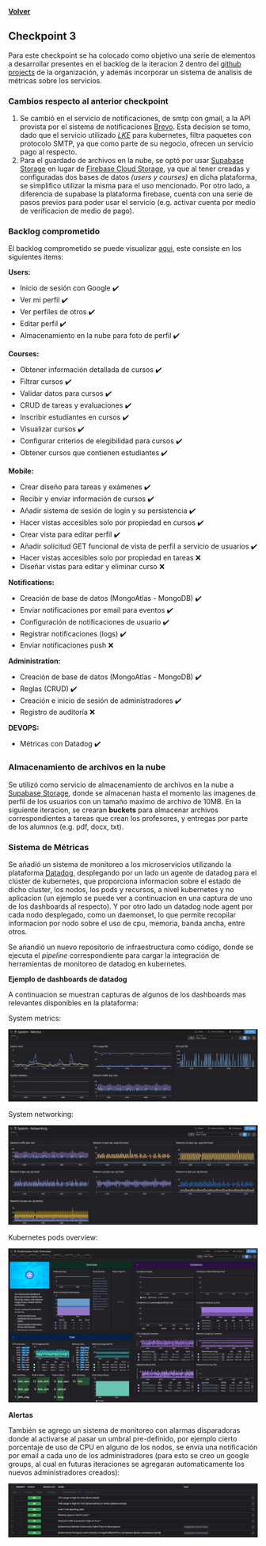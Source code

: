 [**Volver**](../README.md)

## Checkpoint 3

Para este checkpoint se ha colocado como objetivo una serie de elementos a desarrollar presentes en el backlog de la iteracion 2 dentro del [github projects](https://github.com/orgs/ClassConnect-org/projects/1/views/2) de la organización, y además incorporar un sistema de analisis de métricas sobre los servicios.

### Cambios respecto al anterior checkpoint

1. Se cambió en el servicio de notificaciones, de smtp con gmail, a la API provista por el sistema de notificaciones [Brevo](https://www.brevo.com/). Esta decision se tomo, dado que el servicio utilizado [*LKE*](https://techdocs.akamai.com/cloud-computing/docs/getting-started-with-lke-linode-kubernetes-engine) para kubernetes, filtra paquetes con protocolo SMTP, ya que como parte de su negocio, ofrecen un servicio pago al respecto.
2. Para el guardado de archivos en la nube, se optó por usar [Supabase Storage](https://supabase.com/docs/guides/storage) en lugar de [Firebase Cloud Storage](https://firebase.google.com/products/storage?hl=es-419), ya que al tener creadas y configuradas dos bases de datos *(users y courses)* en dicha plataforma, se simplifico utilizar la misma para el uso mencionado. Por otro lado, a diferencia de supabase la plataforma firebase, cuenta con una serie de pasos previos para poder usar el servicio (e.g. activar cuenta por medio de verificacion de medio de pago).

### Backlog comprometido

El backlog comprometido se puede visualizar [aqui](https://github.com/orgs/ClassConnect-org/projects/1/views/3), este consiste en los siguientes items:

**Users:**

- Inicio de sesión con Google ✔️  
- Ver mi perfil ✔️  
- Ver perfiles de otros ✔️  
- Editar perfil ✔️  
- Almacenamiento en la nube para foto de perfil ✔️  

**Courses:**

- Obtener información detallada de cursos ✔️  
- Filtrar cursos ✔️  
- Validar datos para cursos ✔️  
- CRUD de tareas y evaluaciones ✔️  
- Inscribir estudiantes en cursos ✔️  
- Visualizar cursos ✔️  
- Configurar criterios de elegibilidad para cursos ✔️  
- Obtener cursos que contienen estudiantes ✔️  

**Mobile:**

- Crear diseño para tareas y exámenes ✔️  
- Recibir y enviar información de cursos ✔️  
- Añadir sistema de sesión de login y su persistencia ✔️  
- Hacer vistas accesibles solo por propiedad en cursos ✔️  
- Crear vista para editar perfil ✔️  
- Añadir solicitud GET funcional de vista de perfil a servicio de usuarios ✔️  
- Hacer vistas accesibles solo por propiedad en tareas ❌  
- Diseñar vistas para editar y eliminar curso ❌  

**Notifications:**

- Creación de base de datos (MongoAtlas - MongoDB) ✔️  
- Enviar notificaciones por email para eventos ✔️  
- Configuración de notificaciones de usuario ✔️  
- Registrar notificaciones (logs) ✔️  
- Enviar notificaciones push ❌  

**Administration:**

- Creación de base de datos (MongoAtlas - MongoDB) ✔️  
- Reglas (CRUD) ✔️  
- Creación e inicio de sesión de administradores ✔️  
- Registro de auditoría ❌  

**DEVOPS:**

- Métricas con Datadog ✔️  

### Almacenamiento de archivos en la nube

Se utilizó como servicio de almacenamiento de archivos en la nube a [Supabase Storage](https://supabase.com/docs/guides/storage), donde se almacenan hasta el momento las imagenes de perfil de los usuarios con un tamaño maximo de archivo de 10MB. En la siguiente iteracion, se crearan **buckets** para almacenar archivos correspondientes a tareas que crean los profesores, y entregas por parte de los alumnos (e.g. pdf, docx, txt).

### Sistema de Métricas

Se añadió un sistema de monitoreo a los microservicios utilizando la plataforma [Datadog](https://www.datadoghq.com/), desplegando por un lado un agente de datadog para el clúster de kubernetes, que proporciona informacion sobre el estado de dicho cluster, los nodos, los pods y recursos, a nivel kubernetes y no aplicacion (un ejemplo se puede ver a continuacion en una captura de uno de los dashboards al respecto). Y por otro lado un datadog node agent por cada nodo desplegado, como un daemonset, lo que permite recopilar informacion por nodo sobre el uso de cpu, memoria, banda ancha, entre otros.

Se añandió un nuevo repositorio de infraestructura como código, donde se ejecuta el *pipeline* correspondiente para cargar la integración de herramientas de monitoreo de datadog en kubernetes.

**Ejemplo de dashboards de datadog**

A continuacion se muestran capturas de algunos de los dashboards mas relevantes disponibles en la plataforma:

System metrics:

![system metrics](../img/system_metrics.png)

System networking: 

![system networking](../img/system_networking.png)

Kubernetes pods overview:

![kubernetes pods overview](../img/kube_pods.png)

**Alertas**

También se agrego un sistema de monitoreo con alarmas disparadoras donde al activarse al pasar un umbral pre-definido, por ejemplo cierto porcentaje de uso de CPU en alguno de los nodos, se envía una notificación por email a cada uno de los administradores (para esto se creo un google groups, al cual en futuras iteraciones se agregaran automaticamente los nuevos administradores creados):

![monitor](../img/monitor.png)
